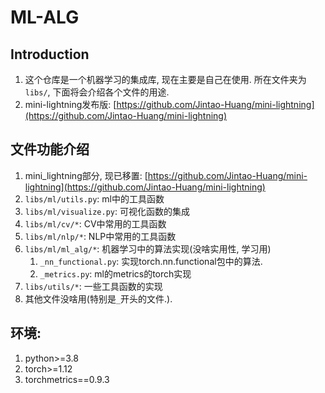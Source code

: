 # ML-ALG


## Introduction
1. 这个仓库是一个机器学习的集成库, 现在主要是自己在使用. 所在文件夹为`libs/`, 下面将会介绍各个文件的用途.
2. mini-lightning发布版: [https://github.com/Jintao-Huang/mini-lightning](https://github.com/Jintao-Huang/mini-lightning)



## 文件功能介绍
1. mini_lightning部分, 现已移置: [https://github.com/Jintao-Huang/mini-lightning](https://github.com/Jintao-Huang/mini-lightning)
2. `libs/ml/utils.py`: ml中的工具函数
3. `libs/ml/visualize.py`: 可视化函数的集成
4. `libs/ml/cv/*`: CV中常用的工具函数
5. `libs/ml/nlp/*`: NLP中常用的工具函数
6. `libs/ml/ml_alg/*`: 机器学习中的算法实现(没啥实用性, 学习用)
   1. `_nn_functional.py`: 实现torch.nn.functional包中的算法.
   2. `_metrics.py`: ml的metrics的torch实现
7. `libs/utils/*`: 一些工具函数的实现
8. 其他文件没啥用(特别是`_`开头的文件.). 



## 环境:
1. python>=3.8
2. torch>=1.12
3. torchmetrics==0.9.3

